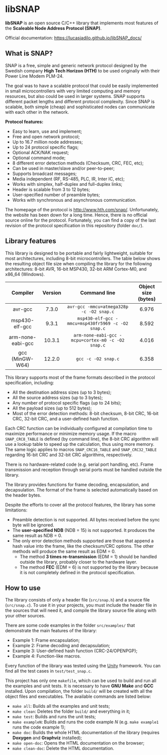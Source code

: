 # libSNAP

**libSNAP** is an open source C/C++ library that implements most features of the
**Scaleable Node Address Protocol (SNAP)**.

Official documentation: https://lucasjadilo.github.io/libSNAP_docs/

## What is SNAP?

SNAP is a free, simple and generic network protocol designed by the Swedish
company **High Tech Horizon (HTH)** to be used originally with their Power Line
Modem PLM-24.

The goal was to have a scalable protocol that could be easily implemented in
small microcontrollers with very limited computing and memory resources, but
also could be used in larger systems. SNAP supports different packet lengths and
different protocol complexity. Since SNAP is scalable, both simple (cheap) and
sophisticated nodes can communicate with each other in the network.

**Protocol features:**
- Easy to learn, use and implement;
- Free and open network protocol;
- Up to 16.7 million node addresses;
- Up to 24 protocol specific flags;
- Optional ACK/NAK request;
- Optional command mode;
- 8 different error detection methods (Checksum, CRC, FEC, etc);
- Can be used in master/slave and/or peer-to-peer;
- Supports broadcast messages;
- Media independent (RF, RS-485, PLC, IR, Inter IC, etc);
- Works with simplex, half-duplex and full-duplex links;
- Header is scalable from 3 to 12 bytes;
- User-specified number of preamble bytes;
- Works with synchronous and asynchronous communication.

The homepage of the protocol is http://www.hth.com/snap/. Unfortunately, the
website has been down for a long time. Hence, there is no official source online
for the protocol. Fortunately, you can find a copy of the last revision of the
protocol specification in this repository (folder `doc/`).

## Library features

This library is designed to be portable and fairly lightweight, suitable for
most architectures, including 8-bit microcontrollers. The table below shows the
resulting object file size when compiling the library for the following
architectures: 8-bit AVR, 16-bit MSP430, 32-bit ARM Cortex-M0, and x86_64
(Windows).

| Compiler          | Version | Command line                                      | Object size (bytes) |
|:-----------------:|:-------:|:-------------------------------------------------:|:-------------------:|
| avr-gcc           | 7.3.0   | `avr-gcc -mmcu=atmega328p -c -O2 snap.c`          | 6.976               |
| msp430-elf-gcc    | 9.3.1   | `msp430-elf-gcc -mmcu=msp430fr5969 -c -O2 snap.c` | 8.592               |
| arm-none-eabi-gcc | 10.3.1  | `arm-none-eabi-gcc -mcpu=cortex-m0 -c -O2 snap.c` | 4.016               |
| gcc (MinGW-W64)   | 12.2.0  | `gcc -c -O2 snap.c`                               | 6.358               |

This library supports most of the frame formats described in the protocol
specification, including:
- All the destination address sizes (up to 3 bytes);
- All the source address sizes (up to 3 bytes);
- Any number of protocol specific flags (up to 24 bits);
- All the payload sizes (up to 512 bytes);
- Most of the error detection methods: 8-bit checksum, 8-bit CRC, 16-bit CRC,
32-bit CRC, and a user-defined hash function.

Each CRC function can be individually configured at compilation time to maximize
performance or minimize memory usage. If the macro `SNAP_CRC8_TABLE` is defined
(by command line), the 8-bit CRC algorithm will use a lookup table to speed up
the calculation, thus using more memory. The same logic applies to macros
`SNAP_CRC16_TABLE` and `SNAP_CRC32_TABLE` regarding 16-bit CRC and 32-bit CRC
algorithms, respectively.

There is no hardware-related code (e.g. serial port handling, etc). Frame
transmission and reception through serial ports must be handled outside the
library.

The library provides functions for frame decoding, encapsulation, and
decapsulation. The format of the frame is selected automatically based on the
header bytes.

Despite the efforts to cover all the protocol features, the library has some
limitations:
- Preamble detection is not supported. All bytes received before the sync byte
  will be ignored.
- The **user-specified NDB** (NDB = 15) is not supported. It produces the same
  result as NDB = 0.
- The only error detection methods supported are those that append a hash value
  into the frame, like the checksum/CRC options. The other methods will produce
  the same result as EDM = 0.
  - The method **3 times re-transmission** (EDM = 1) should be handled outside
    the library, probably closer to the hardware layer.
  - The method **FEC** (EDM = 6) is not supported by the library because it is
    not completely defined in the protocol specification.

## How to use

The library consists of only a header file (`src/snap.h`) and a source file
(`src/snap.c`). To use it in your projects, you must include the header file
in the sources that will need it, and compile the library source file along with
your other sources.

There are some code examples in the folder `src/examples/` that demonstrate
the main features of the library:
- Example 1: Frame encapsulation;
- Example 2: Frame decoding and decapsulation;
- Example 3: User-defined hash function (CRC-24/OPENPGP);
- Example 4: Function-like macros.

Every function of the library was tested using the
[Unity](https://github.com/ThrowTheSwitch/Unity) framework. You can find all the
test cases in `test/test_snap.c`.

This project has only one `makefile`, which can be used to build and run all
the examples and unit tests. It is necessary to have **GNU Make** and **GCC**
installed. Upon compilation, the folder `build/` will be created with all the
object files and executables. The available commands are listed below:
- `make all`: Builds all the examples and unit tests;
- `make clean`: Deletes the folder `build/` and everything in it;
- `make test`: Builds and runs the unit tests;
- `make exampleN`: Builds and runs the code example *N* (e.g. `make example1`
runs the code example 1);
- `make doc`: Builds the whole HTML documentation of the library (requires
  **Doxygen** and **Graphviz** installed);
- `make open-doc`: Opens the HTML documentation on the browser;
- `make clean-doc`: Delete the HTML documentation.

